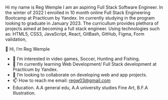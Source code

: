 Hi my name is Reg Wemple I am an aspiring Full Stack Software Engineer. 
In the winter of 2022 I enrolled in 10 month online Full Stack Engineering Bootcamp at Practicum by Yandex. Im currently studying in the program looking to graduate in January  2023. The curricullum provides plethora of projects aimed at becoming a full stack engineer. Using technologies such as: HTML5, CSS3, JavaScript, React, GitBash, GitHub, Figma, Form validation, 

👋 Hi, I’m Reg Wemple
- 👀 I’m interested in video games, Soccer, Hunting and Fishing. 
- 🌱 I’m currently learning Web Development/ Full Stack development at Practicum by Yandex. 
- 💞️ I’m looking to collaborate on developing web and app projects.
- 📫 How to reach me email: regw03@gmail.com
- Education. A.A general edu, A.A university studies Fine Art, B.F.A Illustration.



<!---
Regw03/Regw03 is a ✨ special ✨ repository because its `README.md` (this file) appears on your GitHub profile.
You can click the Preview link to take a look at your changes.
--->
